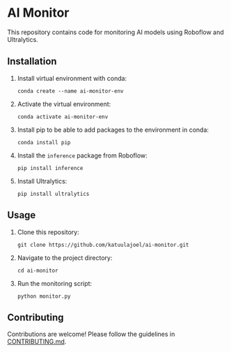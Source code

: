 # AI Monitor

This repository contains code for monitoring AI models using Roboflow and Ultralytics.

## Installation

1. Install virtual environment with conda:
    ```
    conda create --name ai-monitor-env
    ```

2. Activate the virtual environment:
    ```
    conda activate ai-monitor-env
    ```

3. Install pip to be able to add packages to the environment in conda:
    ```
    conda install pip
    ```

4. Install the `inference` package from Roboflow:
    ```
    pip install inference
    ```

5. Install Ultralytics:
    ```
    pip install ultralytics
    ```

## Usage

1. Clone this repository:
    ```
    git clone https://github.com/katuulajoel/ai-monitor.git
    ```

2. Navigate to the project directory:
    ```
    cd ai-monitor
    ```

3. Run the monitoring script:
    ```
    python monitor.py
    ```

## Contributing

Contributions are welcome! Please follow the guidelines in [CONTRIBUTING.md](CONTRIBUTING.md).
